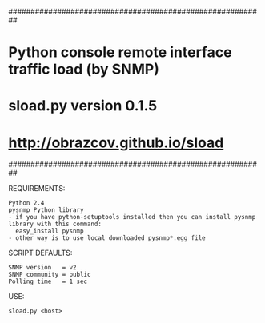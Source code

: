 ##########################################################
# Python console remote interface traffic load (by SNMP) #
#    sload.py version 0.1.5                              #
# http://obrazcov.github.io/sload                       #
##########################################################

REQUIREMENTS:

	Python 2.4
	pysnmp Python library
	- if you have python-setuptools installed then you can install pysnmp library with this command:
	  easy_install pysnmp
	- other way is to use local downloaded pysnmp*.egg file

SCRIPT DEFAULTS:
	
	SNMP version   = v2
	SNMP community = public
	Polling time   = 1 sec

USE:

	sload.py <host>
